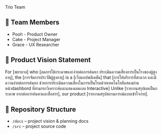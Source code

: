 Trio Team

## 👥 Team Members
- Pooh - Product Owner
- Cake - Project Manager
- Grace - UX Researcher

## 🎯 Product Vision Statement
For [พยาบาล]
who [ลดการใช้กระดาษและง่ายต่อการค้นหา ประเมินความเสี่ยงการเป็นโรงของผู้สูงอายุ],
the [การจัดการประวัติผู้สูงอายุ]
is a [เว็บแอปพลิเคชัน]
that [การให้บริการที่สะดวก และมีความง่ายต่อการค้นหา ช่วยการประเมินความเสี่ยงในการเป็นโรคด้วยเทคโนโลยีแสดงผ่านหน้าdashbord ที่สามารถวิเคราะห์และแสดงผลแบบ Interactive]
Unlike [รายงานสรุปผลเป็นกระดาษ ยากต่อการค้นหาและสื่อสาร],
our product [รายงานสรุปสถานการณ์แบบเข้าใจง่าย].

## 🔗 Repository Structure
- `/docs` – project vision & planning docs
- `/src` – project source code

